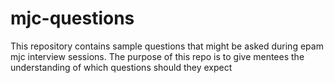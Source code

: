 # mjc-questions
This repository contains sample questions that might be asked during epam mjc interview sessions. The purpose of this repo is to give mentees the understanding of which questions should they expect
